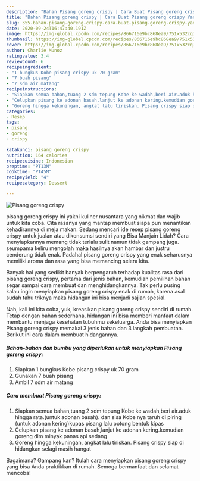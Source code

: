 ```yaml
---
description: "Bahan Pisang goreng crispy | Cara Buat Pisang goreng crispy Yang Bisa Manjain Lidah"
title: "Bahan Pisang goreng crispy | Cara Buat Pisang goreng crispy Yang Bisa Manjain Lidah"
slug: 355-bahan-pisang-goreng-crispy-cara-buat-pisang-goreng-crispy-yang-bisa-manjain-lidah
date: 2020-09-24T16:47:40.191Z
image: https://img-global.cpcdn.com/recipes/866716e9bc868ea9/751x532cq70/pisang-goreng-crispy-foto-resep-utama.jpg
thumbnail: https://img-global.cpcdn.com/recipes/866716e9bc868ea9/751x532cq70/pisang-goreng-crispy-foto-resep-utama.jpg
cover: https://img-global.cpcdn.com/recipes/866716e9bc868ea9/751x532cq70/pisang-goreng-crispy-foto-resep-utama.jpg
author: Charlie Munoz
ratingvalue: 3.4
reviewcount: 6
recipeingredient:
- "1 bungkus Kobe pisang crispy uk 70 gram"
- "7 buah pisang"
- "7 sdm air matang"
recipeinstructions:
- "Siapkan semua bahan,tuang 2 sdm tepung Kobe ke wadah,beri air.aduk hingga rata.(untuk adonan basah). dan sisa Kobe nya taruh di piring (untuk adonan kering)kupas pisang lalu potong bentuk kipas"
- "Celupkan pisang ke adonan basah,lanjut ke adonan kering.kemudian goreng dlm minyak panas api sedang"
- "Goreng hingga kekuningan, angkat lalu tiriskan. Pisang crispy siap di hidangkan selagi masih hangat"
categories:
- Resep
tags:
- pisang
- goreng
- crispy

katakunci: pisang goreng crispy 
nutrition: 164 calories
recipecuisine: Indonesian
preptime: "PT13M"
cooktime: "PT45M"
recipeyield: "4"
recipecategory: Dessert

---
```



![Pisang goreng crispy](https://img-global.cpcdn.com/recipes/866716e9bc868ea9/751x532cq70/pisang-goreng-crispy-foto-resep-utama.jpg)


pisang goreng crispy ini yakni kuliner nusantara yang nikmat dan wajib untuk kita coba. Cita rasanya yang mantap membuat siapa pun menantikan kehadirannya di meja makan.
Sedang mencari ide resep pisang goreng crispy untuk jualan atau dikonsumsi sendiri yang Bisa Manjain Lidah? Cara menyiapkannya memang tidak terlalu sulit namun tidak gampang juga. seumpama keliru mengolah maka hasilnya akan hambar dan justru cenderung tidak enak. Padahal pisang goreng crispy yang enak seharusnya memiliki aroma dan rasa yang bisa memancing selera kita.



Banyak hal yang sedikit banyak berpengaruh terhadap kualitas rasa dari pisang goreng crispy, pertama dari jenis bahan, kemudian pemilihan bahan segar sampai cara membuat dan menghidangkannya. Tak perlu pusing kalau ingin menyiapkan pisang goreng crispy enak di rumah, karena asal sudah tahu triknya maka hidangan ini bisa menjadi sajian spesial.


Nah, kali ini kita coba, yuk, kreasikan pisang goreng crispy sendiri di rumah. Tetap dengan bahan sederhana, hidangan ini bisa memberi manfaat dalam membantu menjaga kesehatan tubuhmu sekeluarga. Anda bisa menyiapkan Pisang goreng crispy memakai 3 jenis bahan dan 3 langkah pembuatan. Berikut ini cara dalam membuat hidangannya.

<!--inarticleads1-->

##### Bahan-bahan dan bumbu yang diperlukan untuk menyiapkan Pisang goreng crispy:

1. Siapkan 1 bungkus Kobe pisang crispy uk 70 gram
1. Gunakan 7 buah pisang
1. Ambil 7 sdm air matang




<!--inarticleads2-->

##### Cara membuat Pisang goreng crispy:

1. Siapkan semua bahan,tuang 2 sdm tepung Kobe ke wadah,beri air.aduk hingga rata.(untuk adonan basah). dan sisa Kobe nya taruh di piring (untuk adonan kering)kupas pisang lalu potong bentuk kipas
1. Celupkan pisang ke adonan basah,lanjut ke adonan kering.kemudian goreng dlm minyak panas api sedang
1. Goreng hingga kekuningan, angkat lalu tiriskan. Pisang crispy siap di hidangkan selagi masih hangat




Bagaimana? Gampang kan? Itulah cara menyiapkan pisang goreng crispy yang bisa Anda praktikkan di rumah. Semoga bermanfaat dan selamat mencoba!
